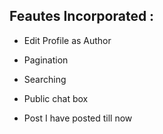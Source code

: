 ## Feautes Incorporated :

- Edit Profile as Author

- Pagination

- Searching

- Public chat box

- Post I have posted till now
